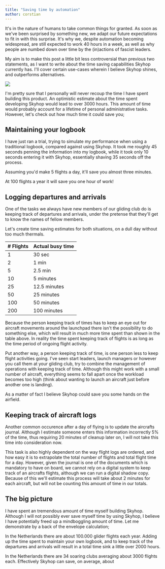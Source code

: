 ```yaml
---
title: "Saving time by automation"
author: corstian
---
```


It's in the nature of humans to take common things for granted. As soon as we've been surprised by something new, we adapt our future expectations to fit in with this surprise. It's why we, despite automation becoming widespread, are still expected to work 40 hours in a week, as well as why people are numbed down over time by the (in)actions of fascist leaders.

My aim is to make this post a little bit less controversial than previous two statements, as I want to write about the time saving capabilities Skyhop currently has. I'll cover certain use-cases wherein I believe Skyhop shines, and outperforms alternatives.


![](https://imgs.xkcd.com/comics/is_it_worth_the_time.png)

I'm pretty sure that I personally will never recoup the time I have spent building this product. An optimistic estimate about the time spent developing Skyhop would lead to over 3000 hours. This amount of time would probably account for a lifetime of personal administrative tasks. However, let's check out how much time it could save you;


## Maintaining your logbook

I have just ran a trial, trying to simulate my performance when using a traditional logbook, compared against using Skyhop. It took me roughly 45 seconds penning the information into my logbook, while it took only 10 seconds entering it with Skyhop, essentially shaving 35 seconds off the process.

Assuming you'd make 5 flights a day, it'll save you almost three minutes.

At 100 flights a year it will save you one hour of work!


## Logging departures and arrivals

One of the tasks we always have new members of our gliding club do is keeping track of departures and arrivals, under the pretense that they'll get to know the names of fellow members.

Let's create time saving estimates for both situations, on a dull day without too much thermals.


| # Flights | Actual busy time |
|-----------|------------------|
|     1     |    30 sec        |
|     2     |    1 min         |
|     5     |    2.5 min       |
|     10    |    5 minutes     |
|     25    |    12.5 minutes  |
|     50    |    25 minutes    |
|    100    |    50 minutes    |
|    200    |    100 minutes   |


Because the person keeping track of times has to keep an eye out for aircraft movements around the launchpad there isn't the possibility to do something else, which will result in much more time spent than shown in the table above. In reality the time spent keeping track of flights is as long as the time period of ongoing flight activity.

Put another way, a person keeping track of time, is one person less to keep flight activities going. I've seen start leaders, launch managers or however you call them at your gliding club, try to combine the management of operations with keeping track of time. Although this might work with a small number of aircraft, everything seems to fall apart once the workload becomes too high (think about wanting to launch an aircraft just before another one is landing).

As a matter of fact I believe Skyhop could save you some hands on the airfield.


## Keeping track of aircraft logs

Another common occurence after a day of flying is to update the aircrafts journal. Although I estimate someone enters this information incorrectly 5% of the time, thus requiring 20 minutes of cleanup later on, I will not take this time into consideration now.

This task is also highly dependent on the way flight logs are ordered, and how easy it is to extrapolate the total number of flights and total flight time for a day. However, given the journal is one of the documents which is mandatory to have on board, we cannot rely on a digital system to keep track of an aircrafts flights, although we can run a digital shadow copy. Because of this we'll estimate this process will take about 2 minutes for each aircraft, but will not be counting this amount of time in our totals.


## The big picture

I have spent an tremendous amount of time myself building Skyhop. Although I will not possibly ever save myself time by using Skyhop, I believe I have potentially freed up a mindboggling amount of time. Let me demonstrate by a back of the envelope calculation;

In the Netherlands there are about 100.000 glider flights each year. Adding up the time spent to maintain your own logbook, and to keep track of the departures and arrivals will result in a total time sink a little over 2000 hours. 

In the Netherlands there are 34 soaring clubs averaging about 3000 flights each. Effectively Skyhop can save, on average, about 
